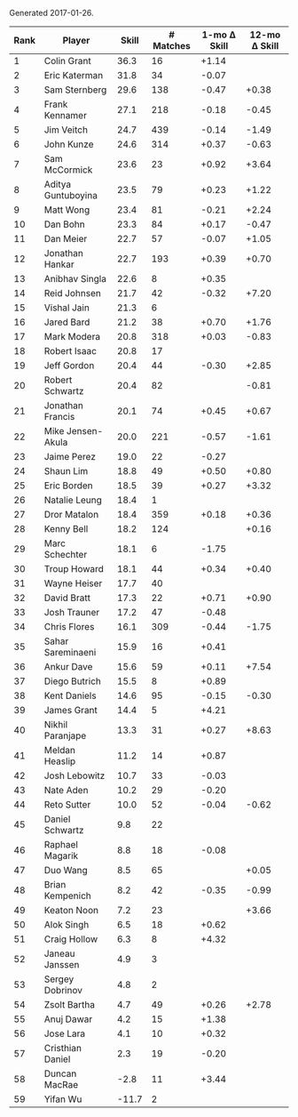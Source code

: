 Generated 2017-01-26.

| Rank | Player             | Skill | # Matches | 1-mo Δ Skill | 12-mo Δ Skill |
|------|--------------------|-------|-----------|--------------|---------------|
|    1 | Colin Grant        |  36.3 |        16 |        +1.14 |               |
|    2 | Eric Katerman      |  31.8 |        34 |        -0.07 |               |
|    3 | Sam Sternberg      |  29.6 |       138 |        -0.47 |         +0.38 |
|    4 | Frank Kennamer     |  27.1 |       218 |        -0.18 |         -0.45 |
|    5 | Jim Veitch         |  24.7 |       439 |        -0.14 |         -1.49 |
|    6 | John Kunze         |  24.6 |       314 |        +0.37 |         -0.63 |
|    7 | Sam McCormick      |  23.6 |        23 |        +0.92 |         +3.64 |
|    8 | Aditya Guntuboyina |  23.5 |        79 |        +0.23 |         +1.22 |
|    9 | Matt Wong          |  23.4 |        81 |        -0.21 |         +2.24 |
|   10 | Dan Bohn           |  23.3 |        84 |        +0.17 |         -0.47 |
|   11 | Dan Meier          |  22.7 |        57 |        -0.07 |         +1.05 |
|   12 | Jonathan Hankar    |  22.7 |       193 |        +0.39 |         +0.70 |
|   13 | Anibhav Singla     |  22.6 |         8 |        +0.35 |               |
|   14 | Reid Johnsen       |  21.7 |        42 |        -0.32 |         +7.20 |
|   15 | Vishal Jain        |  21.3 |         6 |              |               |
|   16 | Jared Bard         |  21.2 |        38 |        +0.70 |         +1.76 |
|   17 | Mark Modera        |  20.8 |       318 |        +0.03 |         -0.83 |
|   18 | Robert Isaac       |  20.8 |        17 |              |               |
|   19 | Jeff Gordon        |  20.4 |        44 |        -0.30 |         +2.85 |
|   20 | Robert Schwartz    |  20.4 |        82 |              |         -0.81 |
|   21 | Jonathan Francis   |  20.1 |        74 |        +0.45 |         +0.67 |
|   22 | Mike Jensen-Akula  |  20.0 |       221 |        -0.57 |         -1.61 |
|   23 | Jaime Perez        |  19.0 |        22 |        -0.27 |               |
|   24 | Shaun Lim          |  18.8 |        49 |        +0.50 |         +0.80 |
|   25 | Eric Borden        |  18.5 |        39 |        +0.27 |         +3.32 |
|   26 | Natalie Leung      |  18.4 |         1 |              |               |
|   27 | Dror Matalon       |  18.4 |       359 |        +0.18 |         +0.36 |
|   28 | Kenny Bell         |  18.2 |       124 |              |         +0.16 |
|   29 | Marc Schechter     |  18.1 |         6 |        -1.75 |               |
|   30 | Troup Howard       |  18.1 |        44 |        +0.34 |         +0.40 |
|   31 | Wayne Heiser       |  17.7 |        40 |              |               |
|   32 | David Bratt        |  17.3 |        22 |        +0.71 |         +0.90 |
|   33 | Josh Trauner       |  17.2 |        47 |        -0.48 |               |
|   34 | Chris Flores       |  16.1 |       309 |        -0.44 |         -1.75 |
|   35 | Sahar Sareminaeni  |  15.9 |        16 |        +0.41 |               |
|   36 | Ankur Dave         |  15.6 |        59 |        +0.11 |         +7.54 |
|   37 | Diego Butrich      |  15.5 |         8 |        +0.89 |               |
|   38 | Kent Daniels       |  14.6 |        95 |        -0.15 |         -0.30 |
|   39 | James Grant        |  14.4 |         5 |        +4.21 |               |
|   40 | Nikhil Paranjape   |  13.3 |        31 |        +0.27 |         +8.63 |
|   41 | Meldan Heaslip     |  11.2 |        14 |        +0.87 |               |
|   42 | Josh Lebowitz      |  10.7 |        33 |        -0.03 |               |
|   43 | Nate Aden          |  10.2 |        29 |        -0.20 |               |
|   44 | Reto Sutter        |  10.0 |        52 |        -0.04 |         -0.62 |
|   45 | Daniel Schwartz    |   9.8 |        22 |              |               |
|   46 | Raphael Magarik    |   8.8 |        18 |        -0.08 |               |
|   47 | Duo Wang           |   8.5 |        65 |              |         +0.05 |
|   48 | Brian Kempenich    |   8.2 |        42 |        -0.35 |         -0.99 |
|   49 | Keaton Noon        |   7.2 |        23 |              |         +3.66 |
|   50 | Alok Singh         |   6.5 |        18 |        +0.62 |               |
|   51 | Craig Hollow       |   6.3 |         8 |        +4.32 |               |
|   52 | Janeau Janssen     |   4.9 |         3 |              |               |
|   53 | Sergey Dobrinov    |   4.8 |         2 |              |               |
|   54 | Zsolt Bartha       |   4.7 |        49 |        +0.26 |         +2.78 |
|   55 | Anuj Dawar         |   4.2 |        15 |        +1.38 |               |
|   56 | Jose Lara          |   4.1 |        10 |        +0.32 |               |
|   57 | Cristhian Daniel   |   2.3 |        19 |        -0.20 |               |
|   58 | Duncan MacRae      |  -2.8 |        11 |        +3.44 |               |
|   59 | Yifan Wu           | -11.7 |         2 |              |               |